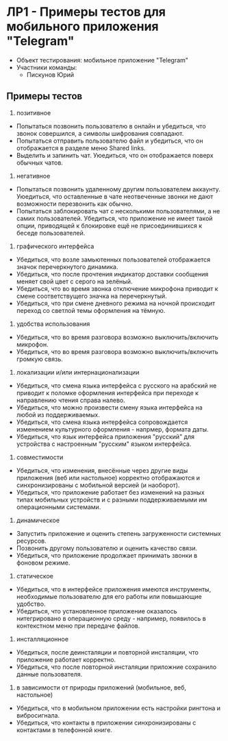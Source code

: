 # ЛР1 - Примеры тестов для мобильного приложения "Telegram" #
+ Объект тестирования: мобильное приложение "Telegram"
+ Участники команды:
  - Пискунов Юрий

## Примеры тестов ##

1. позитивное

  - Попытаться позвонить пользователю в онлайн и убедиться, что звонок совершился, а символы шифрования совпадают.
  - Попытаться отправить пользователю файл и убедиться, что он отображается в разделе меню Shared links.
  - Выделить и запинить чат. Уюедиться, что он отображается поверх обычных чатов. 

1. негативное

  - Попытаться позвонить удаленному другим пользователем аккаунту. Уюедиться, что оставленные в чате неотвеченные звонки не дают возможности перезвонить как обычно. 
  - Попытаться заблокировать чат с несколькими пользователями, а не самих пользователей. Убедиться, что приложение не имеет такой опции, приводящей к блокировке ещё не присоединившихся к беседе пользователей.

1. графического интерфейса

  - Убедиться, что возле замьютенных пользователей отображается значок перечеркнутого динамика.
   - Убедиться, что после прочтения индикатор доставки сообщения меняет свой цвет с серого на зелёный.
  - Убедиться, что во время звонка отключение микрофона приводит к смене соответствущего значка на перечеркнутый. 
  - Убедиться, что при смене дневного режима на ночной происходит переход со светлой темы оформления на тёмную.

1. удобства использования

  - Убедиться, что во время разговора возможно выключить/включить микрофон.    
  - Убедиться, что во время разговора возможно выключить/включить громкую связь.

1. локализации и/или интернационализации

  - Убедиться, что смена языка интерфейса с русского на арабский не приводит к поломке оформления интерфейса при переходе к направлению чтения справа налево.
  - Убедиться, что можно произвести смену языка интерфейса на любой из поддерживаемых.
  - Убедиться, что смена языка интерфейса сопровождается изменением культурного оформления - напрмер, формата даты.
  - Убедиться, что язык интерфейса приложения "русский" для устройства с настроенным "русским" языком интерфейса.

1. совместимости

  - Убедиться, что изменения, внесённые через другие виды приложения (веб или настольное) корректно отображаются и синхронизированы с мобильной версией (и наоборот).
  - Убедиться, что приложение работает без изменений на разных типах мобильных устройств и с разными поддерживаемыми им операционными системами.

1. динамическое

  - Запустить приложение и оценить степень загруженности системных ресурсов.
  - Позвонить другому пользователю и оценить качество связи.
  - Убедиться, что приложение продолжает принимать звонки в фоновом режиме. 

1. статическое

  - Убедиться, что в интерфейсе приложения имеются инструменты, необходимые пользователю для его работы или повышающие удобство.
  - Убедиться, что установленное приложение оказалось нитегрировано в операционную среду - например, появилось в контекстном меню при передаче файлов.

1. инсталляционное

  - Убедиться, после деинсталяции и повторной инсталяции, что приложение работает корректно.
  - Убедиться, что после повторной инсталяции приложние сохранило данные пользователя.

1. в зависимости от природы приложений (мобильное, веб, настольное)

  - Убедиться, что в мобильном приложении есть настройки рингтона и вибросигнала.
  - Убедиться, что контакты в приложении синхронизированы с контактами в телефонной книге.
